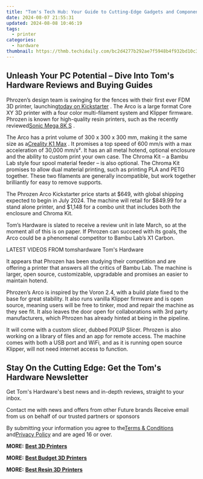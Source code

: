 ```yaml
---
title: "Tom's Tech Hub: Your Guide to Cutting-Edge Gadgets and Components"
date: 2024-08-07 21:55:31
updated: 2024-08-08 10:46:19
tags:
  - printer
categories:
  - hardware
thumbnail: https://thmb.techidaily.com/bc2d4277b292ae7f5948b4f932bd10c3a9f77d53f80591ecadf09ffda8a120cc.jpg
---
```


## Unleash Your PC Potential – Dive Into Tom's Hardware Reviews and Buying Guides

Phrozen’s design team is swinging for the fences with their first ever FDM 3D printer, launching[today on Kickstarter](https://www.kickstarter.com/projects/phrozenmake/phrozen-arco-3d-printer-larger-faster-more-colors?ref=buhshc) . The Arco is a large format Core XY 3D printer with a four color multi-filament system and Klipper firmware. Phrozen is known for high-quality resin printers, such as the recently reviewed[Sonic Mega 8K S](https://www.tomshardware.com/3d-printing/phrozen-sonic-mega-8k-s-review) .

 The Arco has a print volume of 300 x 300 x 300 mm, making it the same size as a[Creality K1 Max](https://www.tomshardware.com/reviews/creality-k1-max) . It promises a top speed of 600 mm/s with a max acceleration of 30,000 mm/s². It has an all metal hotend, optional enclosure and the ability to custom print your own case. The Chroma Kit – a Bambu Lab style four spool material feeder – is also optional. The Chroma Kit promises to allow dual material printing, such as printing PLA and PETG together. These two filaments are generally incompatible, but work together brilliantly for easy to remove supports.

 The Phrozen Arco Kickstarter price starts at $649, with global shipping expected to begin in July 2024\. The machine will retail for $849.99 for a stand alone printer, and $1,148 for a combo unit that includes both the enclosure and Chroma Kit.

 Tom’s Hardware is slated to receive a review unit in late March, so at the moment all of this is on paper. If Phrozen can succeed with its goals, the Arco could be a phenomenal competitor to Bambu Lab’s X1 Carbon.

 LATEST VIDEOS FROM tomshardware Tom's Hardware

 It appears that Phrozen has been studying their competition and are offering a printer that answers all the critics of Bambu Lab. The machine is larger, open source, customizable, upgradable and promises an easier to maintain hotend.

 Phrozen’s Arco is inspired by the Voron 2.4, with a build plate fixed to the base for great stability. It also runs vanilla Klipper firmware and is open source, meaning users will be free to tinker, mod and repair the machine as they see fit. It also leaves the door open for collaborations with 3rd party manufacturers, which Phrozen has already hinted at being in the pipeline.

 It will come with a custom slicer, dubbed PIXUP Slicer. Phrozen is also working on a library of files and an app for remote access. The machine comes with both a USB port and WiFi, and as it is running open source Klipper, will not need internet access to function.

## Stay On the Cutting Edge: Get the Tom's Hardware Newsletter

 Get Tom's Hardware's best news and in-depth reviews, straight to your inbox.

 Contact me with news and offers from other Future brands  Receive email from us on behalf of our trusted partners or sponsors

 By submitting your information you agree to the[Terms & Conditions](https://futureplc.com/terms-conditions/) and[Privacy Policy](https://futureplc.com/privacy-policy/) and are aged 16 or over.

**MORE:** [**Best 3D Printers**](https://www.tomshardware.com/best-picks/best-3d-printers)

**MORE:** [**Best Budget 3D Printers**](https://www.tomshardware.com/best-picks/best-budget-3d-printers)

**MORE:** [**Best Resin 3D Printers**](https://www.tomshardware.com/best-picks/best-resin-3d-printers)


<ins class="adsbygoogle"
     style="display:block"
     data-ad-format="autorelaxed"
     data-ad-client="ca-pub-7571918770474297"
     data-ad-slot="1223367746"></ins>



<ins class="adsbygoogle"
     style="display:block"
     data-ad-client="ca-pub-7571918770474297"
     data-ad-slot="8358498916"
     data-ad-format="auto"
     data-full-width-responsive="true"></ins>
